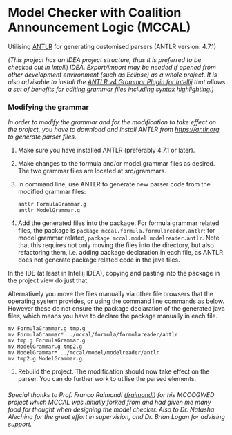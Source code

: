 # Model Checker with Coalition Announcement Logic (MCCAL)
Utilising [ANTLR][2] for generating customised parsers
(ANTLR version: 4.7.1)

*(This project has an IDEA project structure, thus it is preferred to be checked out in Intellij IDEA. Export/import may be needed if opened from other development environment (such as Eclipse) as a whole project. It is also advisable to install the [ANTLR v4 Grammar Plugin for Intellij][3] that allows a set of benefits for editing grammar files including syntax highlighting.)*

### Modifying the grammar

*In order to modify the grammar and for the modification to take effect on the project, you have to download and install ANTLR from https://antlr.org to generate parser files.* 

1. Make sure you have installed ANTLR (preferably 4.7.1 or later).

2. Make changes to the formula and/or model grammar files as desired. The two grammar files are located at src/grammars. 

3. In command line, use ANTLR to generate new parser code from the modified grammar files:

   ```shell
   antlr FormulaGrammar.g
   antlr ModelGrammar.g
   ```

4. Add the generated files into the package. For formula grammar related files, the package is 
  `package mccal.formula.formulareader.antlr`; for model grammar related, 
  `package mccal.model.modelreader.antlr`. Note that this requires not only moving the files into the directory, but also refactoring them, i.e. adding package declaration in each file, as ANTLR does not generate package related code in the java files. 

  In the IDE (at least in Intellij IDEA), copying and pasting into the package in the project view do just that. 

  Alternatively you move the files manually via other file browsers that the operating system provides, or using the command line commands as below. However these do not ensure the package declaration of the generated java files, which means you have to declare the package manually in each file.

   ```shell
   mv FormulaGrammar.g tmp.g
   mv FormulaGrammar* ../mccal/formula/formulareader/antlr
   mv tmp.g FormulaGrammar.g
   mv ModelGrammar.g tmp2.g
   mv ModelGrammar* ../mccal/model/modelreader/antlr
   mv tmp2.g ModelGrammar.g
   ```

5. Rebuild the project. The modification should now take effect on the parser. You can do further work to utilise the parsed elements.



###### *Special thanks to Prof. Franco Raimondi ([fraimondi][1]) for his MCCOGWED project which MCCAL was initially forked from and had given me many food for thought when designing the model checker. Also to Dr. Natasha Alechina for the great effort in supervision, and Dr. Brian Logan for advising support.* 

[1]:	https://github.com/fraimondi/mccogwed
[2]:    https://www.antlr.org

[3]: http://plugins.jetbrains.com/plugin/7358-antlr-v4-grammar-plugin
